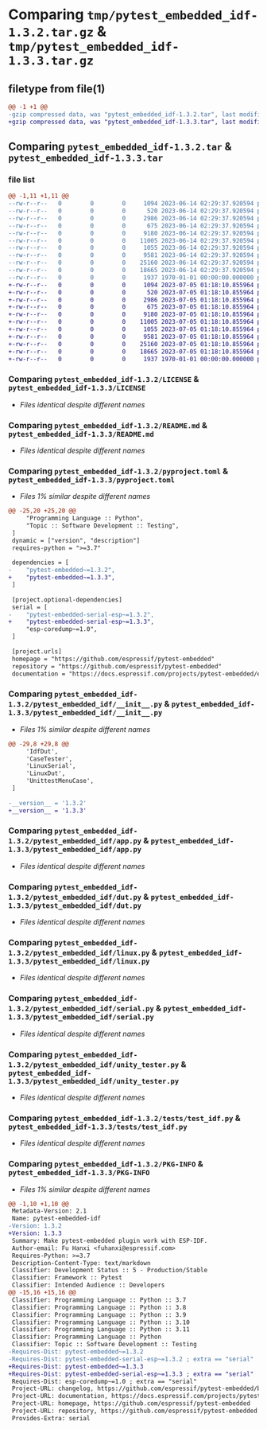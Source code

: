 # Comparing `tmp/pytest_embedded_idf-1.3.2.tar.gz` & `tmp/pytest_embedded_idf-1.3.3.tar.gz`

## filetype from file(1)

```diff
@@ -1 +1 @@
-gzip compressed data, was "pytest_embedded_idf-1.3.2.tar", last modified: Fri Jan  1 00:00:00 2016, max compression
+gzip compressed data, was "pytest_embedded_idf-1.3.3.tar", last modified: Fri Jan  1 00:00:00 2016, max compression
```

## Comparing `pytest_embedded_idf-1.3.2.tar` & `pytest_embedded_idf-1.3.3.tar`

### file list

```diff
@@ -1,11 +1,11 @@
--rw-r--r--   0        0        0     1094 2023-06-14 02:29:37.920594 pytest_embedded_idf-1.3.2/LICENSE
--rw-r--r--   0        0        0      520 2023-06-14 02:29:37.920594 pytest_embedded_idf-1.3.2/README.md
--rw-r--r--   0        0        0     2986 2023-06-14 02:29:37.920594 pytest_embedded_idf-1.3.2/pyproject.toml
--rw-r--r--   0        0        0      675 2023-06-14 02:29:37.920594 pytest_embedded_idf-1.3.2/pytest_embedded_idf/__init__.py
--rw-r--r--   0        0        0     9180 2023-06-14 02:29:37.920594 pytest_embedded_idf-1.3.2/pytest_embedded_idf/app.py
--rw-r--r--   0        0        0    11005 2023-06-14 02:29:37.920594 pytest_embedded_idf-1.3.2/pytest_embedded_idf/dut.py
--rw-r--r--   0        0        0     1055 2023-06-14 02:29:37.920594 pytest_embedded_idf-1.3.2/pytest_embedded_idf/linux.py
--rw-r--r--   0        0        0     9581 2023-06-14 02:29:37.920594 pytest_embedded_idf-1.3.2/pytest_embedded_idf/serial.py
--rw-r--r--   0        0        0    25160 2023-06-14 02:29:37.920594 pytest_embedded_idf-1.3.2/pytest_embedded_idf/unity_tester.py
--rw-r--r--   0        0        0    18665 2023-06-14 02:29:37.920594 pytest_embedded_idf-1.3.2/tests/test_idf.py
--rw-r--r--   0        0        0     1937 1970-01-01 00:00:00.000000 pytest_embedded_idf-1.3.2/PKG-INFO
+-rw-r--r--   0        0        0     1094 2023-07-05 01:18:10.855964 pytest_embedded_idf-1.3.3/LICENSE
+-rw-r--r--   0        0        0      520 2023-07-05 01:18:10.855964 pytest_embedded_idf-1.3.3/README.md
+-rw-r--r--   0        0        0     2986 2023-07-05 01:18:10.855964 pytest_embedded_idf-1.3.3/pyproject.toml
+-rw-r--r--   0        0        0      675 2023-07-05 01:18:10.855964 pytest_embedded_idf-1.3.3/pytest_embedded_idf/__init__.py
+-rw-r--r--   0        0        0     9180 2023-07-05 01:18:10.855964 pytest_embedded_idf-1.3.3/pytest_embedded_idf/app.py
+-rw-r--r--   0        0        0    11005 2023-07-05 01:18:10.855964 pytest_embedded_idf-1.3.3/pytest_embedded_idf/dut.py
+-rw-r--r--   0        0        0     1055 2023-07-05 01:18:10.855964 pytest_embedded_idf-1.3.3/pytest_embedded_idf/linux.py
+-rw-r--r--   0        0        0     9581 2023-07-05 01:18:10.855964 pytest_embedded_idf-1.3.3/pytest_embedded_idf/serial.py
+-rw-r--r--   0        0        0    25160 2023-07-05 01:18:10.855964 pytest_embedded_idf-1.3.3/pytest_embedded_idf/unity_tester.py
+-rw-r--r--   0        0        0    18665 2023-07-05 01:18:10.855964 pytest_embedded_idf-1.3.3/tests/test_idf.py
+-rw-r--r--   0        0        0     1937 1970-01-01 00:00:00.000000 pytest_embedded_idf-1.3.3/PKG-INFO
```

### Comparing `pytest_embedded_idf-1.3.2/LICENSE` & `pytest_embedded_idf-1.3.3/LICENSE`

 * *Files identical despite different names*

### Comparing `pytest_embedded_idf-1.3.2/README.md` & `pytest_embedded_idf-1.3.3/README.md`

 * *Files identical despite different names*

### Comparing `pytest_embedded_idf-1.3.2/pyproject.toml` & `pytest_embedded_idf-1.3.3/pyproject.toml`

 * *Files 1% similar despite different names*

```diff
@@ -25,20 +25,20 @@
     "Programming Language :: Python",
     "Topic :: Software Development :: Testing",
 ]
 dynamic = ["version", "description"]
 requires-python = ">=3.7"
 
 dependencies = [
-    "pytest-embedded~=1.3.2",
+    "pytest-embedded~=1.3.3",
 ]
 
 [project.optional-dependencies]
 serial = [
-    "pytest-embedded-serial-esp~=1.3.2",
+    "pytest-embedded-serial-esp~=1.3.3",
     "esp-coredump~=1.0",
 ]
 
 [project.urls]
 homepage = "https://github.com/espressif/pytest-embedded"
 repository = "https://github.com/espressif/pytest-embedded"
 documentation = "https://docs.espressif.com/projects/pytest-embedded/en/latest/"
```

### Comparing `pytest_embedded_idf-1.3.2/pytest_embedded_idf/__init__.py` & `pytest_embedded_idf-1.3.3/pytest_embedded_idf/__init__.py`

 * *Files 1% similar despite different names*

```diff
@@ -29,8 +29,8 @@
     'IdfDut',
     'CaseTester',
     'LinuxSerial',
     'LinuxDut',
     'UnittestMenuCase',
 ]
 
-__version__ = '1.3.2'
+__version__ = '1.3.3'
```

### Comparing `pytest_embedded_idf-1.3.2/pytest_embedded_idf/app.py` & `pytest_embedded_idf-1.3.3/pytest_embedded_idf/app.py`

 * *Files identical despite different names*

### Comparing `pytest_embedded_idf-1.3.2/pytest_embedded_idf/dut.py` & `pytest_embedded_idf-1.3.3/pytest_embedded_idf/dut.py`

 * *Files identical despite different names*

### Comparing `pytest_embedded_idf-1.3.2/pytest_embedded_idf/linux.py` & `pytest_embedded_idf-1.3.3/pytest_embedded_idf/linux.py`

 * *Files identical despite different names*

### Comparing `pytest_embedded_idf-1.3.2/pytest_embedded_idf/serial.py` & `pytest_embedded_idf-1.3.3/pytest_embedded_idf/serial.py`

 * *Files identical despite different names*

### Comparing `pytest_embedded_idf-1.3.2/pytest_embedded_idf/unity_tester.py` & `pytest_embedded_idf-1.3.3/pytest_embedded_idf/unity_tester.py`

 * *Files identical despite different names*

### Comparing `pytest_embedded_idf-1.3.2/tests/test_idf.py` & `pytest_embedded_idf-1.3.3/tests/test_idf.py`

 * *Files identical despite different names*

### Comparing `pytest_embedded_idf-1.3.2/PKG-INFO` & `pytest_embedded_idf-1.3.3/PKG-INFO`

 * *Files 1% similar despite different names*

```diff
@@ -1,10 +1,10 @@
 Metadata-Version: 2.1
 Name: pytest-embedded-idf
-Version: 1.3.2
+Version: 1.3.3
 Summary: Make pytest-embedded plugin work with ESP-IDF.
 Author-email: Fu Hanxi <fuhanxi@espressif.com>
 Requires-Python: >=3.7
 Description-Content-Type: text/markdown
 Classifier: Development Status :: 5 - Production/Stable
 Classifier: Framework :: Pytest
 Classifier: Intended Audience :: Developers
@@ -15,16 +15,16 @@
 Classifier: Programming Language :: Python :: 3.7
 Classifier: Programming Language :: Python :: 3.8
 Classifier: Programming Language :: Python :: 3.9
 Classifier: Programming Language :: Python :: 3.10
 Classifier: Programming Language :: Python :: 3.11
 Classifier: Programming Language :: Python
 Classifier: Topic :: Software Development :: Testing
-Requires-Dist: pytest-embedded~=1.3.2
-Requires-Dist: pytest-embedded-serial-esp~=1.3.2 ; extra == "serial"
+Requires-Dist: pytest-embedded~=1.3.3
+Requires-Dist: pytest-embedded-serial-esp~=1.3.3 ; extra == "serial"
 Requires-Dist: esp-coredump~=1.0 ; extra == "serial"
 Project-URL: changelog, https://github.com/espressif/pytest-embedded/blob/main/CHANGELOG.md
 Project-URL: documentation, https://docs.espressif.com/projects/pytest-embedded/en/latest/
 Project-URL: homepage, https://github.com/espressif/pytest-embedded
 Project-URL: repository, https://github.com/espressif/pytest-embedded
 Provides-Extra: serial
```


